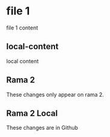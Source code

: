 # file 1
file 1 content

## local-content
local content

## Rama 2
These changes only appear on rama 2.

##  Rama 2 Local
These changes are in Github